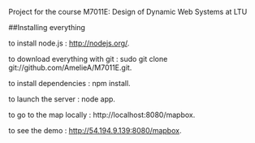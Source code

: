 Project for the course M7011E: Design of Dynamic Web Systems at LTU

##Installing everything

to install node.js : http://nodejs.org/.

to download everything with git : sudo git clone git://github.com/AmelieA/M7011E.git.

to install dependencies : npm install.

to launch the server : node app.

to go to the map locally : http://localhost:8080/mapbox.

to see the demo : http://54.194.9.139:8080/mapbox.

